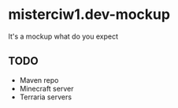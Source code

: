 # misterciw1.dev-mockup

It's a mockup what do you expect

## TODO

* Maven repo
* Minecraft server
* Terraria servers